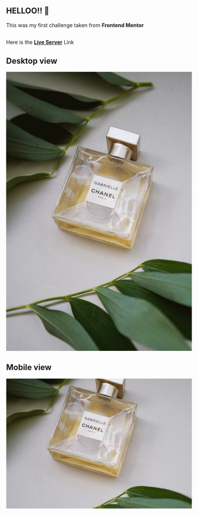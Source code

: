 


## HELLOO!! 👋

This was my first challenge taken from **Frontend Mentor**
##
Here is the **[Live Server](http://127.0.0.1:5500/product-preview-card-component-main/fm-project1/index.html)** Link
## Desktop view
![Desktop view](./fm-project1/images/image-product-desktop.jpg)

## Mobile view

![Mobile view](./fm-project1/images/image-product-mobile.jpg)


